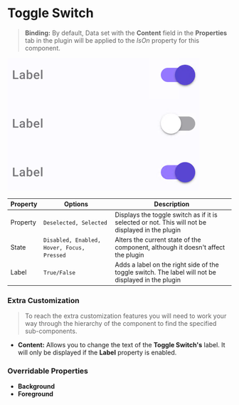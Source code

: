 # Toggle Switch

> **Binding:** By default, Data set with the **Content** field in the **Properties** tab in the plugin will be applied to the *IsOn* property for this component.

![toggleswitch](./images/toggleswitch.png)

| Property | Options                                    | Description                                                  |
| -------- | ------------------------------------------ | ------------------------------------------------------------ |
| Property | `Deselected, Selected`                     | Displays the toggle switch as if it is selected or not. This will not be displayed in the plugin |
| State    | `Disabled, Enabled, Hover, Focus, Pressed` | Alters the current state of the component, although it doesn't affect the plugin |
| Label    | `True/False`                               | Adds a label on the right side of the toggle switch. The label will not be displayed in the plugin |

### Extra Customization

> To reach the extra customization features you will need to work your way through the hierarchy of the component to find the specified sub-components.  

- **Content:** Allows you to change the text of the **Toggle Switch's** label. It will only be displayed if  the **Label** property is enabled.


### Overridable Properties

- **Background** 
- **Foreground** 